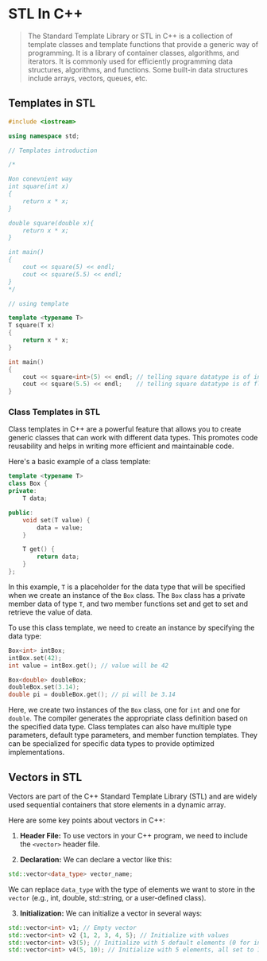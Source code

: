 # STL In C++

> The Standard Template Library or STL in C++ is a collection of template classes and template functions that provide a generic way of programming. It is a library of container classes, algorithms, and iterators.
> It is commonly used for efficiently programming data structures, algorithms, and functions. Some built-in data structures include arrays, vectors, queues, etc.

## Templates in STL

```C++
#include <iostream>

using namespace std;

// Templates introduction

/*

Non conevnient way
int square(int x)
{
    return x * x;
}

double square(double x){
    return x * x;
}

int main()
{
    cout << square(5) << endl;
    cout << square(5.5) << endl;
}
*/

// using template

template <typename T>
T square(T x)
{
    return x * x;
}

int main()
{
    cout << square<int>(5) << endl; // telling square datatype is of int
    cout << square(5.5) << endl;    // telling square datatype is of flo
}
```

### Class Templates in STL

Class templates in C++ are a powerful feature that allows you to create generic classes that can work with different data types. This promotes code reusability and helps in writing more efficient and maintainable code.

Here's a basic example of a class template:

```C++
template <typename T>
class Box {
private:
    T data;

public:
    void set(T value) {
        data = value;
    }

    T get() {
        return data;
    }
};
```

In this example, `T` is a placeholder for the data type that will be specified when we create an instance of the `Box` class. The `Box` class has a private member data of type `T`, and two member functions set and get to set and retrieve the value of data.

To use this class template, we need to create an instance by specifying the data type:

```C++
Box<int> intBox;
intBox.set(42);
int value = intBox.get(); // value will be 42

Box<double> doubleBox;
doubleBox.set(3.14);
double pi = doubleBox.get(); // pi will be 3.14
```

Here, we create two instances of the `Box` class, one for `int` and one for `double`. The compiler generates the appropriate class definition based on the specified data type.
Class templates can also have multiple type parameters, default type parameters, and member function templates. They can be specialized for specific data types to provide optimized implementations.

## Vectors in STL

Vectors are part of the C++ Standard Template Library (STL) and are widely used sequential containers that store elements in a dynamic array.

Here are some key points about vectors in C++:

1. **Header File:** To use vectors in your C++ program, we need to include the `<vector>` header file.

2. **Declaration:** We can declare a vector like this:

```C++
std::vector<data_type> vector_name;
```

We can replace `data_type` with the type of elements we want to store in the `vector` (e.g., int, double, std::string, or a user-defined class).

3. **Initialization:** We can initialize a vector in several ways:

```C++
std::vector<int> v1; // Empty vector
std::vector<int> v2 {1, 2, 3, 4, 5}; // Initialize with values
std::vector<int> v3(5); // Initialize with 5 default elements (0 for int)
std::vector<int> v4(5, 10); // Initialize with 5 elements, all set to 10
```
